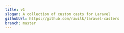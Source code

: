```yaml
---
title: v1
slogan: A collection of custom casts for Laravel
githubUrl: https://github.com/rawilk/laravel-casters
branch: master
---
```

